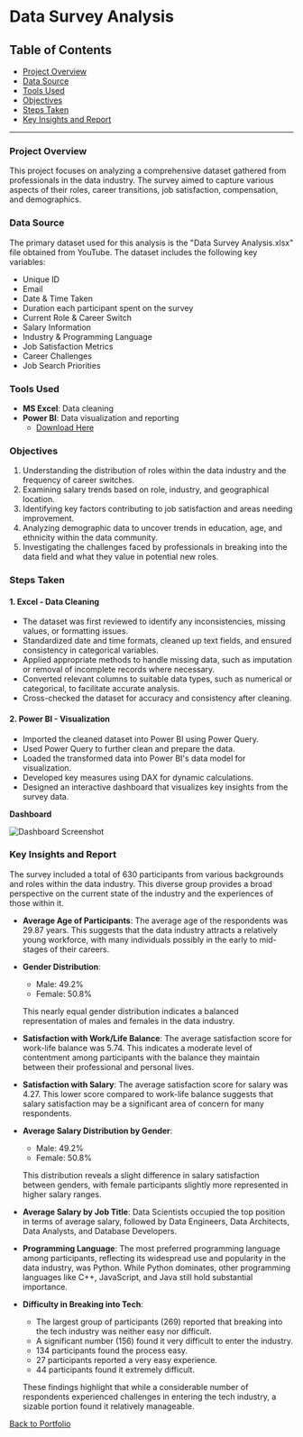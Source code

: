 # Data Survey Analysis

## Table of Contents
- [Project Overview](#project-overview)
- [Data Source](#data-source)
- [Tools Used](#tools-used)
- [Objectives](#objectives)
- [Steps Taken](#steps-taken)
- [Key Insights and Report](#key-insights-and-report)

---

### Project Overview
This project focuses on analyzing a comprehensive dataset gathered from professionals in the data industry. The survey aimed to capture various aspects of their roles, career transitions, job satisfaction, compensation, and demographics.

### Data Source
The primary dataset used for this analysis is the "Data Survey Analysis.xlsx" file obtained from YouTube. The dataset includes the following key variables:
- Unique ID
- Email
- Date & Time Taken
- Duration each participant spent on the survey
- Current Role & Career Switch
- Salary Information
- Industry & Programming Language
- Job Satisfaction Metrics
- Career Challenges
- Job Search Priorities

### Tools Used
- **MS Excel**: Data cleaning
- **Power BI**: Data visualization and reporting  
  - [Download Here](https://www.microsoft.com/en-us/download/details.aspx?id=58494)

### Objectives
1. Understanding the distribution of roles within the data industry and the frequency of career switches.
2. Examining salary trends based on role, industry, and geographical location.
3. Identifying key factors contributing to job satisfaction and areas needing improvement.
4. Analyzing demographic data to uncover trends in education, age, and ethnicity within the data community.
5. Investigating the challenges faced by professionals in breaking into the data field and what they value in potential new roles.

### Steps Taken
#### 1. Excel - Data Cleaning
- The dataset was first reviewed to identify any inconsistencies, missing values, or formatting issues.
- Standardized date and time formats, cleaned up text fields, and ensured consistency in categorical variables.
- Applied appropriate methods to handle missing data, such as imputation or removal of incomplete records where necessary.
- Converted relevant columns to suitable data types, such as numerical or categorical, to facilitate accurate analysis.
- Cross-checked the dataset for accuracy and consistency after cleaning.

#### 2. Power BI - Visualization
- Imported the cleaned dataset into Power BI using Power Query.
- Used Power Query to further clean and prepare the data.
- Loaded the transformed data into Power BI's data model for visualization.
- Developed key measures using DAX for dynamic calculations.
- Designed an interactive dashboard that visualizes key insights from the survey data.

**Dashboard**

![Dashboard Screenshot](https://github.com/user-attachments/assets/cf25b6a1-5f2b-42d4-9f76-e8b234c80561)

### Key Insights and Report
The survey included a total of 630 participants from various backgrounds and roles within the data industry. This diverse group provides a broad perspective on the current state of the industry and the experiences of those within it.

- **Average Age of Participants**: The average age of the respondents was 29.87 years. This suggests that the data industry attracts a relatively young workforce, with many individuals possibly in the early to mid-stages of their careers.

- **Gender Distribution**:
  - Male: 49.2%
  - Female: 50.8%
  
  This nearly equal gender distribution indicates a balanced representation of males and females in the data industry.

- **Satisfaction with Work/Life Balance**: The average satisfaction score for work-life balance was 5.74. This indicates a moderate level of contentment among participants with the balance they maintain between their professional and personal lives.

- **Satisfaction with Salary**: The average satisfaction score for salary was 4.27. This lower score compared to work-life balance suggests that salary satisfaction may be a significant area of concern for many respondents.

- **Average Salary Distribution by Gender**:
  - Male: 49.2%
  - Female: 50.8%
  
  This distribution reveals a slight difference in salary satisfaction between genders, with female participants slightly more represented in higher salary ranges.

- **Average Salary by Job Title**: Data Scientists occupied the top position in terms of average salary, followed by Data Engineers, Data Architects, Data Analysts, and Database Developers.

- **Programming Language**: The most preferred programming language among participants, reflecting its widespread use and popularity in the data industry, was Python. While Python dominates, other programming languages like C++, JavaScript, and Java still hold substantial importance.

- **Difficulty in Breaking into Tech**:
  - The largest group of participants (269) reported that breaking into the tech industry was neither easy nor difficult.
  - A significant number (156) found it very difficult to enter the industry.
  - 134 participants found the process easy.
  - 27 participants reported a very easy experience.
  - 44 participants found it extremely difficult.
  
  These findings highlight that while a considerable number of respondents experienced challenges in entering the tech industry, a sizable portion found it relatively manageable.

[Back to Portfolio](./index.md)
